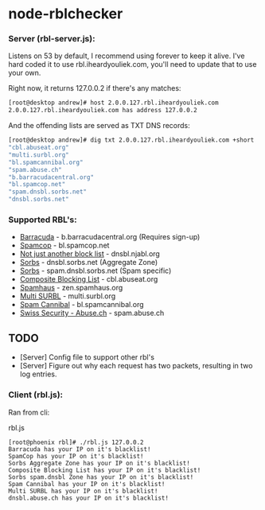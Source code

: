 # node-rblchecker

### Server (rbl-server.js):

Listens on 53 by default, I recommend using forever to keep it alive. I've hard coded it to use rbl.iheardyouliek.com, you'll need to update that to use your own.

Right now, it returns 127.0.0.2 if there's any matches:


```bash
[root@desktop andrew]# host 2.0.0.127.rbl.iheardyouliek.com
2.0.0.127.rbl.iheardyouliek.com has address 127.0.0.2
```

And the offending lists are served as TXT DNS records:


```bash
[root@desktop andrew]# dig txt 2.0.0.127.rbl.iheardyouliek.com +short
"cbl.abuseat.org"
"multi.surbl.org"
"bl.spamcannibal.org"
"spam.abuse.ch"
"b.barracudacentral.org"
"bl.spamcop.net"
"spam.dnsbl.sorbs.net"
"dnsbl.sorbs.net"
```

### Supported RBL's:
* [Barracuda](http://www.barracudacentral.org/rbl) - b.barracudacentral.org (Requires sign-up)
* [Spamcop](http://spamcop.net) - bl.spamcop.net
* [Not just another block list](http://njabl.org) - dnsbl.njabl.org
* [Sorbs](http://sorbs.net) - dnsbl.sorbs.net (Aggregate Zone)
* [Sorbs](http://sorbs.net) - spam.dnsbl.sorbs.net (Spam specific)
* [Composite Blocking List](http://cbl.abuseat.org/) - cbl.abuseat.org
* [Spamhaus](http://spamhaus.org) - zen.spamhaus.org
* [Multi SURBL](http://surbl.org) - multi.surbl.org
* [Spam Cannibal](http://www.spamcannibal.org) - bl.spamcannibal.org
* [Swiss Security - Abuse.ch](http://www.abuse.ch) - spam.abuse.ch




## TODO
* [Server] Config file to support other rbl's
* [Server] Figure out why each request has two packets, resulting in two log entries.


### Client (rbl.js):

Ran from cli:

rbl.js <ip address>


```
[root@phoenix rbl]# ./rbl.js 127.0.0.2
Barracuda has your IP on it's blacklist!
SpamCop has your IP on it's blacklist!
Sorbs Aggregate Zone has your IP on it's blacklist!
Composite Blocking List has your IP on it's blacklist!
Sorbs spam.dnsbl Zone has your IP on it's blacklist!
Spam Cannibal has your IP on it's blacklist!
Multi SURBL has your IP on it's blacklist!
dnsbl.abuse.ch has your IP on it's blacklist!
```

